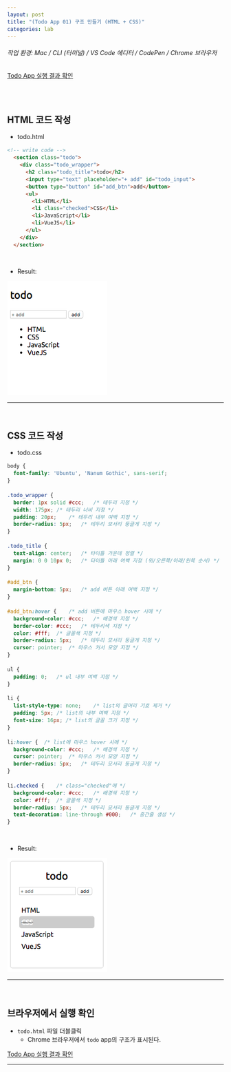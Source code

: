 ```yaml
---
layout: post
title: "(Todo App 01) 구조 만들기 (HTML + CSS)"
categories: lab
---
```


###### 작업 환경: Mac / CLI (터미널) / VS Code 에디터 / CodePen / Chrome 브라우저

[Todo App 실행 결과 확인](https://codepen.io/dubbsong/pen/aQbeMN)

<br>

<br>

## HTML 코드 작성

- todo.html

```html
<!-- write code -->
  <section class="todo">
    <div class="todo_wrapper">
      <h2 class="todo_title">todo</h2>
      <input type="text" placeholder="+ add" id="todo_input">
      <button type="button" id="add_btn">add</button>
      <ul>
        <li>HTML</li>
        <li class="checked">CSS</li>
        <li>JavaScript</li>
        <li>VueJS</li>
      </ul>
    </div>
  </section>
```

<br>

- Result:

![img](/assets/img/lab-01-01.png)

------

<br>

## CSS 코드 작성

- todo.css

```css
body {
  font-family: 'Ubuntu', 'Nanum Gothic', sans-serif;
}

.todo_wrapper {
  border: 1px solid #ccc;	/* 테두리 지정 */
  width: 175px;	/* 테두리 너비 지정 */
  padding: 20px;	/* 테두리 내부 여백 지정 */
  border-radius: 5px;	/* 테두리 모서리 둥글게 지정 */
}

.todo_title {
  text-align: center;	/* 타이틀 가운데 정렬 */
  margin: 0 0 10px 0;	/* 타이틀 아래 여백 지정 (위/오른쪽/아래/왼쪽 순서) */
}

#add_btn {
  margin-bottom: 5px;	/* add 버튼 아래 여백 지정 */
}

#add_btn:hover {	/* add 버튼에 마우스 hover 시에 */
  background-color: #ccc;	/* 배경색 지정 */
  border-color: #ccc;	/* 테두리색 지정 */
  color: #fff;	/* 글꼴색 지정 */
  border-radius: 5px;	/* 테두리 모서리 둥글게 지정 */
  cursor: pointer;	/* 마우스 커서 모양 지정 */
}

ul {
  padding: 0;	/* ul 내부 여백 지정 */
}

li {
  list-style-type: none;	/* list의 글머리 기호 제거 */
  padding: 5px;	/* list의 내부 여백 지정 */
  font-size: 16px; /* list의 글꼴 크기 지정 */
}

li:hover {	/* list에 마우스 hover 시에 */
  background-color: #ccc;	/* 배경색 지정 */
  cursor: pointer;	/* 마우스 커서 모양 지정 */
  border-radius: 5px;	/* 테두리 모서리 둥글게 지정 */
}

li.checked {	/* class="checked"에 */
  background-color: #ccc;	/* 배경색 지정 */
  color: #fff;	/* 글꼴색 지정 */
  border-radius: 5px;	/* 테두리 모서리 둥글게 지정 */
  text-decoration: line-through #000;	/* 중간줄 생성 */
}
```

<br>

- Result:

![img](/assets/img/lab-01-02.png)

------

<br>

## 브라우저에서 실행 확인

- `todo.html` 파일 더블클릭
  - Chrome 브라우저에서 `todo` app의 구조가 표시된다.

[Todo App 실행 결과 확인](https://codepen.io/dubbsong/pen/aQbeMN)

------

<br>